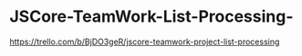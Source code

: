 # JSCore-TeamWork-List-Processing-

https://trello.com/b/BjDO3geR/jscore-teamwork-project-list-processing
